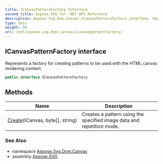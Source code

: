 ```yaml
---
title: ICanvasPatternFactory Interface
second_title: Aspose.SVG for .NET API Reference
description: Aspose.Svg.Dom.Canvas.ICanvasPatternFactory interface. Represents a factory for creating patterns to be used with the HTML canvas rendering context
type: docs
weight: 50
url: /net/aspose.svg.dom.canvas/icanvaspatternfactory/
---
```

## ICanvasPatternFactory interface

Represents a factory for creating patterns to be used with the HTML canvas rendering context.

```csharp
public interface ICanvasPatternFactory
```

## Methods

| Name | Description |
| --- | --- |
| [Create](../../aspose.svg.dom.canvas/icanvaspatternfactory/create/)(ICanvas, byte[], string) | Creates a pattern using the specified image data and repetition mode. |

### See Also

* namespace [Aspose.Svg.Dom.Canvas](../../aspose.svg.dom.canvas/)
* assembly [Aspose.SVG](../../)
